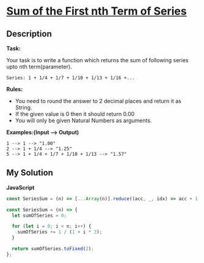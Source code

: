 # [Sum of the First nth Term of Series](https://www.codewars.com/kata/555eded1ad94b00403000071)

## Description

**Task:**

Your task is to write a function which returns the sum of following series upto nth term(parameter).

```
Series: 1 + 1/4 + 1/7 + 1/10 + 1/13 + 1/16 +...
```

**Rules:**

- You need to round the answer to 2 decimal places and return it as String.
- If the given value is 0 then it should return 0.00
- You will only be given Natural Numbers as arguments.

**Examples:(Input --> Output)**

```
1 --> 1 --> "1.00"
2 --> 1 + 1/4 --> "1.25"
5 --> 1 + 1/4 + 1/7 + 1/10 + 1/13 --> "1.57"
```

## My Solution

**JavaScript**

```js
const SeriesSum = (n) => [...Array(n)].reduce((acc, _, idx) => acc + 1 / (1 + idx * 3), 0).toFixed(2);
```

```js
const SeriesSum = (n) => {
  let sumOfSeries = 0;

  for (let i = 0; i < n; i++) {
    sumOfSeries += 1 / (1 + i * 3);
  }

  return sumOfSeries.toFixed(2);
};
```
